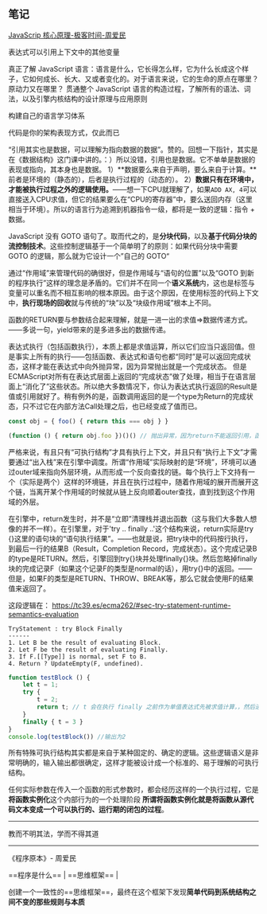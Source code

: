 
## 笔记

[JavaScrip 核心原理-极客时间-周爱民](https://time.geekbang.org/column/article/169584?utm_campaign=geektime_search&utm_content=geektime_search&utm_medium=geektime_search&utm_source=geektime_search&utm_term=geektime_search)

表达式可以引用上下文中的其他变量

真正了解 JavaScript 语言：语言是什么，它长得怎么样，它为什么长成这个样子，它如何成长、长大、又或者变化的。对于语言来说，它的生命的原点在哪里？原动力又在哪里？
贯通整个 JavaScript 语言的构造过程，了解所有的语法、词法，以及引擎内核结构的设计原理与应用原则

构建自己的语言学习体系

代码是你的架构表现方式，仅此而已

“引用其实也是数据，可以理解为指向数据的数据”。赞的。回想一下指针，其实是在《数据结构》这门课中讲的。：）所以没错，引用也是数据。它不单单是数据的表现或指向，其本身也是数据。
1）**数据要么来自于声明，要么来自于计算。**前者是环境的（静态的），后者是执行过程的（动态的）。
2）**数据只有在环境中，才能被执行过程之外的逻辑使用。**——想一下CPU就理解了，如果`ADD AX, 4`可以直接送入CPU求值，但它的结果要么在“CPU的寄存器”中，要么送回内存（这里相当于环境）。所以的语言行为追溯到机器指令一级，都将是一致的逻辑：指令 + 数据。

JavaScript 没有 GOTO 语句了。取而代之的，是**分块代码**，以及**基于代码分块的流控制技术**。这些控制逻辑基于一个简单明了的原则：如果代码分块中需要 GOTO 的逻辑，那么就为它设计一个”自己的 GOTO“

通过“作用域”来管理代码的确很好，但是作用域与“语句的位置”以及“GOTO 到新的程序执行”这样的理念是矛盾的。它们并不在同一个**语义系统**内，这也是标签与变量可以重名而不相互影响的根本原因。由于这个原因，在使用标签的代码上下文中，**执行现场的回收**就与传统的“块”以及“块级作用域”根本上不同。

函数的RETURN要与参数结合起来理解，就是一进一出的求值=>数据传递方式。——多说一句，yield带来的是多进多出的数据传递。

表达式执行（包括函数执行），本质上都是求值运算，所以它们应当只返回值。但是事实上所有的执行——包括函数、表达式和语句也都“同时”是可以返回完成状态，这样才能在表达式中向外抛异常，因为异常抛出就是一个完成状态。 但是ECMAScript对所有在表达式层面上返回的“完成状态”做了处理，相当于在语言层面上“消化了”这些状态。所以绝大多数情况下，你认为表达式执行返回的Result是值或引用就好了。稍有例外的是，函数调用返回的是一个type为Return的完成状态，只不过它在内部方法Call处理之后，也已经变成了值而已。

```js
const obj = { foo() { return this === obj } }

(function () { return obj.foo })()() // 抛出异常，因为return不能返回引用，函数名标识符引用类型能调用，值类型不能调用
```

严格来说，有且只有“可执行结构”才具有执行上下文，并且只有“执行上下文”才需要通过“出入栈”来在引擎中调度。所谓“作用域”实际映射的是“环境”，环境可以通过outer域来指向外层环境，从而形成一个反向查找的链。每个执行上下文持有一个（实际是两个）这样的环境链，并且在执行过程中，随着作用域的展开而展开这个链，当离开某个作用域的时候就从链上反向顺着outer查找，直到找到这个作用域的外层。


在引擎中，return发生时，并不是“立即”清理栈并退出函数（这与我们大多数人想像的并不一样）。在引擎里，对于'try .. finally ..'这个结构来说，return实际是try {}这里的语句块的“语句执行结果”。——也就是说，把try块中的代码按行执行，到最后一行的结果B（Result，Completion Record，完成状态）。这个完成记录B的type是RETURN。然后，引擎回到try{}块并处理finally{}块。然后忽略掉finally块的完成记录F（如果这个记录F的类型是normal的话），用try{}中的返回。——但是，如果F的类型是RETURN、THROW、BREAK等，那么它就会使用F的结果值来返回了。
  
这段逻辑在： https://tc39.es/ecma262/#sec-try-statement-runtime-semantics-evaluation 
```
TryStatement : try Block Finally 
------ 
1. Let B be the result of evaluating Block. 
2. Let F be the result of evaluating Finally. 
3. If F.[[Type]] is normal, set F to B. 
4. Return ? UpdateEmpty(F, undefined). 
```
```js
function testBlock () { 
	let t = 1; 
	try { 
		t = 2; 
		return t; // t 会在执行 finally 之前作为单值表达式先被求值计算，，然后进入finally块，然后再处理return 语义来返回
	} 
	finally { t = 3 } 
} 
console.log(testBlock()) //输出为2
```

所有特殊可执行结构其实都是来自于某种固定的、确定的逻辑。这些逻辑语义是非常明确的，输入输出都很确定，这样才能被设计成一个标准的、易于理解的可执行结构。

任何实际参数在传入一个函数的形式参数时，都会经历这样的一个执行过程，它是**将函数实例化**这个内部行为的一个处理阶段
**所谓将函数实例化就是将函数从源代码文本变成一个可以执行的、运行期的闭包的过程**。

---
教而不明其法，学而不得其道

---
《程序原本》- 周爱民

==程序是什么== | ==思维框架== | 

创建一个一致性的==思维框架==，最终在这个框架下发现**简单代码到系统结构之间不变的那些规则与本质**                                                                                                                                                                                                                                                 
